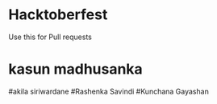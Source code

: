 # Hacktoberfest
Use this for Pull requests

# kasun madhusanka
#akila siriwardane
#Rashenka Savindi
#Kunchana Gayashan
